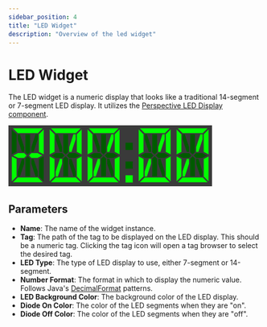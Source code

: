 ```yaml
---
sidebar_position: 4
title: "LED Widget"
description: "Overview of the led widget"
---
```


# LED Widget
The LED widget is a numeric display that looks like a traditional 14-segment or 7-segment LED display. It utilizes the 
[Perspective LED Display component](https://docs.inductiveautomation.com/docs/8.1/appendix/components/perspective-components/perspective-display-palette/perspective-led-display).

![led_widget.png](/static/img/docs/user-guides/dashboard-guide/preconfigured-widgets/led_widget.png)

## Parameters
- **Name**: The name of the widget instance.
- **Tag**: The path of the tag to be displayed on the LED display. This should be a numeric tag. Clicking the tag icon will open
a tag browser to select the desired tag.
- **LED Type**: The type of LED display to use, either 7-segment or 14-segment.
- **Number Format**: The format in which to display the numeric value. Follows Java's 
[DecimalFormat](https://docs.oracle.com/javase/8/docs/api/java/text/DecimalFormat.html) patterns.
- **LED Background Color**: The background color of the LED display.
- **Diode On Color**: The color of the LED segments when they are "on".
- **Diode Off Color**: The color of the LED segments when they are "off".